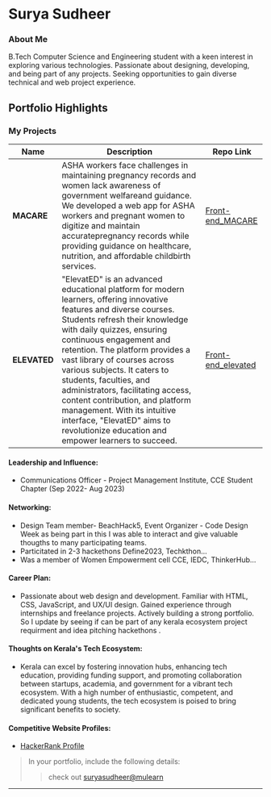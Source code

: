 # Surya Sudheer

### About Me
B.Tech Computer Science and Engineering student with a keen interest in
exploring various technologies. Passionate about designing, developing, and being part of
any projects. Seeking opportunities to gain diverse technical and web project experience. 

## Portfolio Highlights

### My Projects

| Name                | Description                                                               | Repo Link                                                      |
|---------------------|---------------------------------------------------------------------------|----------------------------------------------------------------|
| **MACARE**  |ASHA workers face challenges in maintaining pregnancy records and women lack awareness of government welfareand guidance. We developed a web app for ASHA workers and pregnant women to digitize and maintain accuratepregnancy records while providing guidance on healthcare, nutrition, and affordable childbirth services.                                                     |  [Front-end_MACARE]([https://github.com/username/project1](https://github.com/Surya-Sudheer/mini-project))             |
| **ELEVATED**  | "ElevatED" is an advanced educational platform for modern learners, offering innovative features and diverse courses. Students refresh their knowledge with daily quizzes, ensuring continuous engagement and retention. The platform provides a vast library of courses across various subjects. It caters to students, faculties, and administrators, facilitating access, content contribution, and platform management. With its intuitive interface, "ElevatED" aims to revolutionize education and empower learners to succeed.                                                     |  [Front-end_elevated]([https://github.com/username/project2](https://github.com/Surya-Sudheer/ElevatED))             |

#### Leadership and Influence:

-  Communications Officer - Project Management Institute, CCE Student Chapter (Sep 2022- Aug 2023)

#### Networking:

- Design Team member- BeachHack5, Event Organizer - Code Design Week as being part in this I was able to interact and give valuable thougths to many participating teams.
- Particitated in 2-3 hackethons Define2023, Techkthon...
- Was a member of Women Empowerment cell CCE, IEDC, ThinkerHub...

#### Career Plan:

- Passionate about web design and development. Familiar with HTML, CSS, JavaScript, and UX/UI design. Gained experience through internships and freelance projects. Actively building a strong portfolio. So I update by seeing if can be part of any kerala ecosystem project requirment and idea pitching hackethons .

#### Thoughts on Kerala's Tech Ecosystem:

- Kerala can excel by fostering innovation hubs, enhancing tech education, providing funding support, and promoting collaboration between startups, academia, and government for a vibrant tech ecosystem. With a high number of enthusiastic, competent, and dedicated young students, the tech ecosystem is poised to bring significant benefits to society.

#### Competitive Website Profiles:

- [HackerRank Profile](https://www.hackerrank.com/profile/suryasudhi02)   



> In your portfolio, include the following details:
>> check out [suryasudheer@mulearn]((https://app.mulearn.org/dashboard/profile))
---
